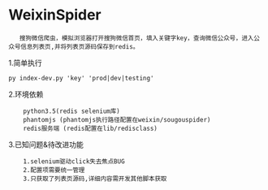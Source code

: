 # WeixinSpider
       搜狗微信爬虫，模拟浏览器打开搜狗微信首页，填入关键字key，查询微信公众号，进入公众号信息列表页,并将列表页源码保存到redis。

1.简单执行
```
py index-dev.py 'key' 'prod|dev|testing'

```

2.环境依赖
```
	python3.5(redis selenium库)
	phantomjs (phantomjs执行路径配置在weixin/sougouspider)
	redis服务端 (redis配置在lib/redisclass)
```

3.已知问题&待改进功能
```
    1.selenium驱动click失去焦点BUG
    2.配置项需要统一管理
    3.只获取了列表页源码,详细内容需开发其他脚本获取
```
	
